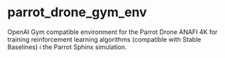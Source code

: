 # parrot_drone_gym_env

OpenAI Gym compatible environment for the Parrot Drone ANAFI 4K for training reinforcement learning algorithms (compatible with Stable Baselines) i the Parrot Sphinx simulation.
